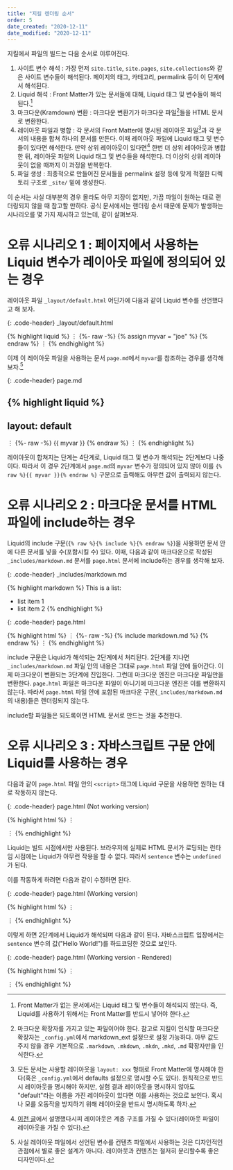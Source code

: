 ```yaml
---
title: "지킬 렌더링 순서"
order: 5
date_created: "2020-12-11"
date_modified: "2020-12-11"
---
```


지킬에서 파일의 빌드는 다음 순서로 이루어진다.

1. 사이트 변수 해석 : 가장 먼저 `site.title`, `site.pages`, `site.collections`와 같은 사이트 변수들이 해석된다. 페이지의 태그, 카테고리, permalink 등이 이 단계에서 해석된다.
2. Liquid 해석 : Front Matter가 있는 문서들에 대해, Liquid 태그 및 변수들이 해석된다.[^1]
3. 마크다운(Kramdown) 변환 : 마크다운 변환기가 마크다운 파일[^2]들을 HTML 문서로 변환한다.
4. 레이아웃 파일과 병합 : 각 문서의 Front Matter에 명시된 레이아웃 파일[^3]과 각 문서의 내용을 합쳐 하나의 문서를 만든다. 이때 레이아웃 파일에 Liquid 태그 및 변수들이 있다면 해석한다. 만약 상위 레이아웃이 있다면[^4] 한번 더 상위 레아아웃과 병합한 뒤, 레이아웃 파일의 Liquid 태그 및 변수들을 해석한다. 더 이상의 상위 레이아웃이 없을 때까지 이 과정을 반복한다.
5. 파일 생성 : 최종적으로 만들어진 문서들을 permalink 설정 등에 맞게 적절한 디렉토리 구조로 `_site/` 밑에 생성한다.

[^1]: Front Matter가 없는 문서에서는 Liquid 태그 및 변수들이 해석되지 않는다. 즉, Liquid를 사용하기 위해서는 Front Matter를 반드시 넣어야 한다.
[^2]: 마크다운 확장자를 가지고 있는 파일이어야 한다. 참고로 지킬이 인식할 마크다운 확장자는 `_config.yml`에서 markdown_ext 설정으로 설정 가능하다. 아무 값도 주지 않을 경우 기본적으로 `.markdown`, `.mkdown`, `.mkdn`, `.mkd`, `.md` 확장자만을 인식한다.
[^3]: 모든 문서는 사용할 레이아웃을 `layout: xxx` 형태로 Front Matter에 명시해야 한다(혹은 `_config.yml`에서 defaults 설정으로 명시할 수도 있다). 원칙적으로 반드시 레이아웃을 명시해야 하지만, 실험 결과 레이아웃을 명시하지 않아도 "default"라는 이름을 가진 레이아웃이 있다면 이를 사용하는 것으로 보인다. 혹시나 모를 오동작을 방지하기 위해 레이아웃을 반드시 명시하도록 하자.
[^4]: [이전 글](/jekyll/04-jekyll-directories#kramdown__layouts)에서 설명했다시피 레이아웃은 계층 구조를 가질 수 있다(레이아웃 파일이 레이아웃을 가질 수 있다).

이 순서는 사실 대부분의 경우 몰라도 아무 지장이 없지만, 가끔 파일이 원하는 대로 랜더링되지 않을 때 참고할 만하다. 공식 문서에서는 랜더링 순서 때문에 문제가 발생하는 시나리오를 몇 가지 제시하고 있는데, 같이 살펴보자.

# 오류 시나리오 1 : 페이지에서 사용하는 Liquid 변수가 레이아웃 파일에 정의되어 있는 경우

레이아웃 파일 `_layout/default.html` 어딘가에 다음과 같이 Liquid 변수를 선언했다고 해 보자.

{: .code-header}
_layout/default.html

{% highlight liquid %}
⋮
{%- raw -%}
{% assign myvar = "joe" %}
{% endraw %}
⋮
{% endhighlight %}

이제 이 레이아웃 파일을 사용하는 문서 `page.md`에서 `myvar`를 참조하는 경우를 생각해 보자.[^5]

[^5]: 사실 레이아웃 파일에서 선언된 변수를 컨텐츠 파일에서 사용하는 것은 디자인적인 관점에서 별로 좋은 설계가 아니다. 레이아웃과 컨텐츠는 철저히 분리할수록 좋은 디자인이다.

{: .code-header}
page.md

{% highlight liquid %}
---
layout: default
---
⋮
{%- raw -%}
{{ myvar }}
{% endraw %}
⋮
{% endhighlight %}

레이아웃이 합쳐지는 단계는 4단계로, Liquid 태그 및 변수가 해석되는 2단계보다 나중이다. 따라서 이 경우 2단계에서 `page.md`의 `myvar` 변수가 정의되어 있지 않아 이를 `{% raw %}{{ myvar }}{% endraw %}` 구문으로 출력해도 아무런 값이 출력되지 않는다.

# 오류 시나리오 2 : 마크다운 문서를 HTML 파일에 include하는 경우

Liquid의 include 구문(`{% raw %}{% include %}{% endraw %}`)을 사용하면 문서 안에 다른 문서를 넣을 수(포함시킬 수) 있다. 이때, 다음과 같이 마크다운으로 작성된 `_includes/markdown.md` 문서를 `page.html` 문서에 include하는 경우를 생각해 보자.

{: .code-header}
_includes/markdown.md

{% highlight markdown %}
This is a list:
* list item 1
* list item 2
{% endhighlight %}

{: .code-header}
page.html

{% highlight html %}
⋮
{%- raw -%}
{% include markdown.md %}
{% endraw %}
⋮
{% endhighlight %}

include 구문은 Liquid가 해석되는 2단계에서 처리된다. 2단계를 지나면 `_includes/markdown.md` 파일 안의 내용은 그대로 `page.html` 파일 안에 들어간다. 이제 마크다운이 변환되는 3단계에 진입한다. 그런데 마크다운 엔진은 마크다운 파일만을 변환한다. `page.html` 파일은 마크다운 파일이 아니기에 마크다운 엔진은 이를 변환하지 않는다. 따라서 `page.html` 파일 안에 포함된 마크다운 구문(`_includes/markdown.md`의 내용)들은 렌더링되지 않는다.

include할 파일들은 되도록이면 HTML 문서로 만드는 것을 추천한다.

# 오류 시나리오 3 : 자바스크립트 구문 안에 Liquid를 사용하는 경우

다음과 같이 `page.html` 파일 안의 `<script>` 태그에 Liquid 구문을 사용하면 원하는 대로 작동하지 않는다.

{: .code-header}
page.html (Not working version)

{% highlight html %}
⋮
<p id="test"></p>

<script>
    {%- raw -%}
    {% assign sentence = "Hello World!" %}
    {% endraw %}

    document.getElementById("test").innerHTML = sentence;
</script>
⋮
{% endhighlight %}

Liquid는 빌드 시점에서만 사용된다. 브라우저에 실제로 HTML 문서가 로딩되는 런타임 시점에는 Liquid가 아무런 작용을 할 수 없다. 따라서 `sentence` 변수는 `undefined`가 된다.

이를 작동하게 하려면 다음과 같이 수정하면 된다.

{: .code-header}
page.html (Working version)

{% highlight html %}
⋮
<p id="test"></p>

<script>
    {%- raw -%}
    {% assign sentence = "Hello World!" %}
    {% endraw %}

    document.getElementById("test").innerHTML = {% raw %}{{ sentence }}{% endraw %};
</script>
⋮
{% endhighlight %}

이렇게 하면 2단계에서 Liquid가 해석되며 다음과 같이 된다. 자바스크립트 입장에서는 `sentence` 변수의 값("Hello World!")를 하드코딩한 것으로 보인다.

{: .code-header}
page.html (Working version - Rendered)

{% highlight html %}
⋮
<p id="test"></p>

<script>
    document.getElementById("test").innerHTML = "Hello World!";
</script>
⋮
{% endhighlight %}